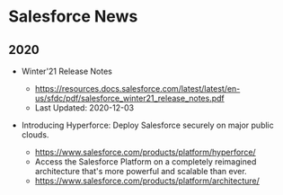 
# Salesforce News

## 2020
- Winter'21 Release Notes
  + https://resources.docs.salesforce.com/latest/latest/en-us/sfdc/pdf/salesforce_winter21_release_notes.pdf
  + Last Updated: 2020-12-03

- Introducing Hyperforce: Deploy Salesforce securely on major public clouds.
  + https://www.salesforce.com/products/platform/hyperforce/
  + Access the Salesforce Platform on a completely reimagined architecture that's more powerful and scalable than ever. 
  + https://www.salesforce.com/products/platform/architecture/

